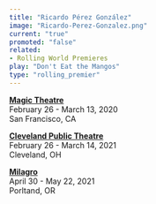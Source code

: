 ```yaml
---
title: "Ricardo Pérez González"
image: "Ricardo-Perez-Gonzalez.png"
current: "true"
promoted: "false"
related:
- Rolling World Premieres
play: "Don't Eat the Mangos"
type: "rolling_premier"
---
```


[**Magic Theatre**](http://magictheatre.org/season/dont-eat-the-mangos)\
February 26 - March 13, 2020\
San Francisco, CA

[**Cleveland Public Theatre**](https://www.cptonline.org/)\
February 26 - March 14, 2021\
Cleveland, OH

[**Milagro**](https://milagro.org/)\
April 30 - May 22, 2021\
Porltand, OR
